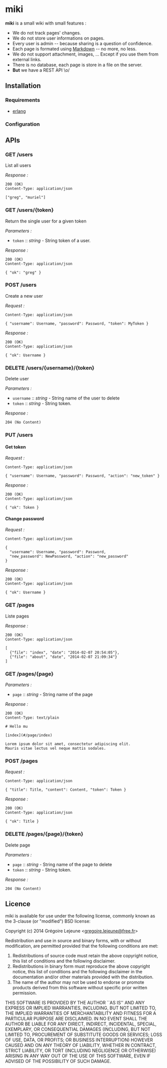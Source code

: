 # miki

**miki** is a small wiki with small features :

* We do not track pages' changes.
* We do not store user informations on pages.
* Every user is admin -- because sharing is a question of confidence.
* Each page is formated using [Markdown](http://daringfireball.net/projects/markdown/) -- no more, no less.
* We do not support attachment, images, ... Except if you use them from external links.
* There is no database, each page is store in a file on the server.
* **But** we have a REST API \o/

## Installation

### Requirements 

* [erlang](http://www.erlang.org)

### Configuration

## APIs

### GET /users

List all users

_Response :_

```
200 (OK)
Content-Type: application/json

["greg", "muriel"]
```

### GET /users/{token}

Return the single user for a given token

_Parameters :_

* `token` :: _string_ - String token of a user.

_Response :_

```
200 (OK)
Content-Type: application/json

{ "ok": "greg" }
```

### POST /users

Create a new user

_Request :_

```
Content-Type: application/json

{ "username": Username, "password": Password, "token": MyToken }
```

_Response :_

```
200 (OK)
Content-Type: application/json

{ "ok": Username }
```

### DELETE /users/{username}/{token}

Delete user

_Parameters :_

* `username` :: _string_ - String name of the user to delete
* `token` :: _string_ - String token.

_Response :_

```
204 (No Content)
```

### PUT /users

#### Get token

_Request :_

```
Content-Type: application/json

{ "username": Username, "password": Password, "action": "new_token" }
```

_Response :_

```
200 (OK)
Content-Type: application/json

{ "ok": Token }
```

#### Change password

_Request :_

```
Content-Type: application/json

{ 
  "username": Username, "password": Password, 
  "new_password": NewPassword, "action": "new_password" 
}
```

_Response :_

```
200 (OK)
Content-Type: application/json

{ "ok": Username }
```

### GET /pages

Liste pages

_Response :_

```
200 (OK)
Content-Type: application/json

[ 
  {"file": "index", "date": "2014-02-07 20:54:05"}, 
  {"file": "about", "date", "2014-02-07 21:09:34"} 
]
```

### GET /pages/{page}

_Parameters :_

* `page` :: _string_ - String name of the page

_Response :_

```
200 (OK)
Content-Type: text/plain

# Hello mu

[index](#/page/index)

Lorem ipsum dolor sit amet, consectetur adipiscing elit. 
Mauris vitae lectus vel neque mattis sodales. 
```

### POST /pages

_Request :_

```
Content-Type: application/json

{ "title": Title, "content": Content, "token": Token }
```

_Response :_

```
200 (OK)
Content-Type: application/json

{ "ok": Title }
```

### DELETE /pages/{page}/{token}

Delete page

_Parameters :_

* `page` :: _string_ - String name of the page to delete
* `token` :: _string_ - String token.

_Response :_

```
204 (No Content)
```

## Licence

miki is available for use under the following license, commonly known as the 3-clause (or "modified") BSD license:

Copyright (c) 2014 Grégoire Lejeune <<gregoire.lejeune@free.fr>>

Redistribution and use in source and binary forms, with or without modification, are permitted provided that the following conditions are met:

1. Redistributions of source code must retain the above copyright notice, this list of conditions and the following disclaimer.
2. Redistributions in binary form must reproduce the above copyright notice, this list of conditions and the following disclaimer in the documentation and/or other materials provided with the distribution.
3. The name of the author may not be used to endorse or promote products derived from this software without specific prior written permission.

THIS SOFTWARE IS PROVIDED BY THE AUTHOR ``AS IS'' AND ANY EXPRESS OR IMPLIED WARRANTIES, INCLUDING, BUT NOT LIMITED TO, THE IMPLIED WARRANTIES OF MERCHANTABILITY AND FITNESS FOR A PARTICULAR PURPOSE ARE DISCLAIMED.  IN NO EVENT SHALL THE AUTHOR BE LIABLE FOR ANY DIRECT, INDIRECT, INCIDENTAL, SPECIAL, EXEMPLARY, OR CONSEQUENTIAL DAMAGES (INCLUDING, BUT NOT LIMITED TO, PROCUREMENT OF SUBSTITUTE GOODS OR SERVICES; LOSS OF USE, DATA, OR PROFITS; OR BUSINESS INTERRUPTION) HOWEVER CAUSED AND ON ANY THEORY OF LIABILITY, WHETHER IN CONTRACT, STRICT LIABILITY, OR TORT (INCLUDING NEGLIGENCE OR OTHERWISE) ARISING IN ANY WAY OUT OF THE USE OF THIS SOFTWARE, EVEN IF ADVISED OF THE POSSIBILITY OF SUCH DAMAGE.

